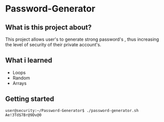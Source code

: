 # Password-Generator
## What is this project about?
This project allows user's to generate strong password's , thus increasing the level of security of their private account's.
## What i learned
- Loops
- Random
- Arrays
## Getting started
```console
user@security:~/Password-Generator$ ./password-generator.sh
Ae!3Td$7Br@9Dv@0
```